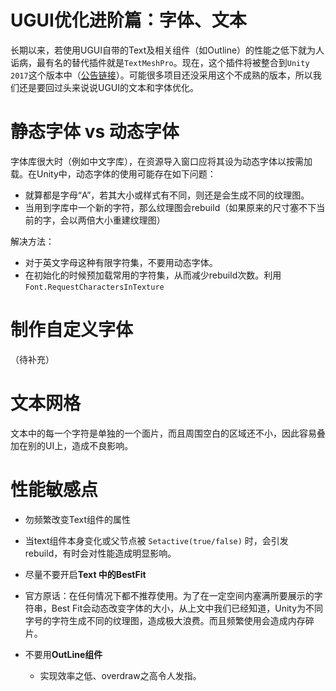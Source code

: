# UGUI优化进阶篇：字体、文本

长期以来，若使用UGUI自带的Text及相关组件（如Outline）的性能之低下就为人诟病，最有名的替代插件就是`TextMeshPro`。现在，这个插件将被整合到`Unity 2017`这个版本中（[公告链接](https://blogs.unity3d.com/2017/03/20/textmesh-pro-joins-unity/)）。可能很多项目还没采用这个不成熟的版本，所以我们还是要回过头来说说UGUI的文本和字体优化。

# 静态字体 vs 动态字体

字体库很大时（例如中文字库），在资源导入窗口应将其设为动态字体以按需加载。在Unity中，动态字体的使用可能存在如下问题：
 - 就算都是字母“A”，若其大小或样式有不同，则还是会生成不同的纹理图。
 - 当用到字库中一个新的字符，那么纹理图会rebuild（如果原来的尺寸塞不下当前的字，会以两倍大小重建纹理图）

解决方法：
- 对于英文字母这种有限字符集，不要用动态字体。
- 在初始化的时候预加载常用的字符集，从而减少rebuild次数。利用 `Font.RequestCharactersInTexture`

# 制作自定义字体
（待补充）

# 文本网格
文本中的每一个字符是单独的一个面片，而且周围空白的区域还不小，因此容易叠加在别的UI上，造成不良影响。



# 性能敏感点
- 勿频繁改变Text组件的属性
 - 当text组件本身变化或父节点被 `Setactive(true/false)` 时，会引发rebuild，有时会对性能造成明显影响。


- 尽量不要开启**Text 中的BestFit**
 - 官方原话：在任何情况下都不推荐使用。为了在一定空间内塞满所要展示的字符串，Best Fit会动态改变字体的大小，从上文中我们已经知道，Unity为不同字号的字符生成不同的纹理图，造成极大浪费。而且频繁使用会造成内存碎片。
 
 
- 不要用**OutLine组件**
  - 实现效率之低、overdraw之高令人发指。
  
  
  